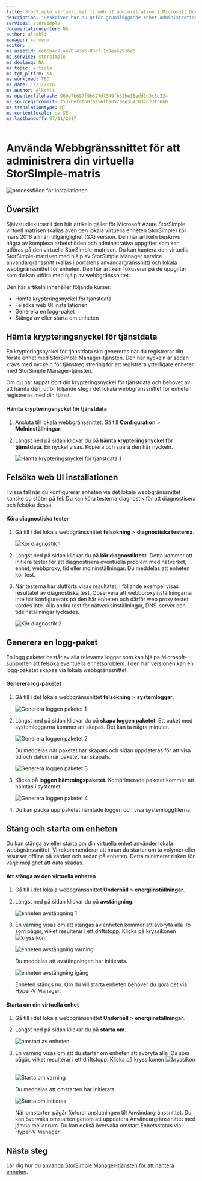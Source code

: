 ```yaml
---
title: StorSimple virtuell matris web UI administration | Microsoft Docs
description: "Beskriver hur du utför grundläggande enhet administrationsuppgifter via webbgränssnittet för virtuell StorSimple-matris."
services: storsimple
documentationcenter: NA
author: alkohli
manager: carmonm
editor: 
ms.assetid: ea65b4c7-a478-43e6-83df-1d9ea62916a6
ms.service: storsimple
ms.devlang: NA
ms.topic: article
ms.tgt_pltfrm: NA
ms.workload: TBD
ms.date: 12/1/2016
ms.author: alkohli
ms.openlocfilehash: 989e7b697f9b527df549fb32be18edd1d3c8d224
ms.sourcegitcommit: f537befafb079256fba0529ee554c034d73f36b0
ms.translationtype: MT
ms.contentlocale: sv-SE
ms.lasthandoff: 07/11/2017
---
```

# <a name="use-the-web-ui-to-administer-your-storsimple-virtual-array"></a>Använda Webbgränssnittet för att administrera din virtuella StorSimple-matris
![processflöde för installationen](./media/storsimple-ova-web-ui-admin/manage4.png)

## <a name="overview"></a>Översikt
Självstudiekurser i den här artikeln gäller för Microsoft Azure StorSimple virtuell matrisen (kallas även den lokala virtuella enheten StorSimple) kör mars 2016 allmän tillgänglighet (GA) version. Den här artikeln beskrivs några av komplexa arbetsflöden och administrativa uppgifter som kan utföras på den virtuella StorSimple-matrisen. Du kan hantera den virtuella StorSimple-matrisen med hjälp av StorSimple Manager service användargränssnitt (kallas i portalens användargränssnitt) och lokala webbgränssnittet för enheten. Den här artikeln fokuserar på de uppgifter som du kan utföra med hjälp av webbgränssnittet.

Den här artikeln innehåller följande kurser:

* Hämta krypteringsnyckel för tjänstdata
* Felsöka web UI installationen
* Generera en logg-paket
* Stänga av eller starta om enheten

## <a name="get-the-service-data-encryption-key"></a>Hämta krypteringsnyckel för tjänstdata
En krypteringsnyckel för tjänstdata ska genereras när du registrerar din första enhet med StorSimple Manager-tjänsten. Den här nyckeln är sedan krävs med nyckeln för tjänstregistrering för att registrera ytterligare enheter med StorSimple Manager-tjänsten.

Om du har tappat bort din krypteringsnyckel för tjänstdata och behovet av att hämta den, utför följande steg i det lokala webbgränssnittet för enheten registreras med din tjänst.

#### <a name="to-get-the-service-data-encryption-key"></a>Hämta krypteringsnyckel för tjänstdata
1. Ansluta till lokala webbgränssnittet. Gå till **Configuration** > **Molninställningar**.
2. Längst ned på sidan klickar du på **hämta krypteringsnyckel för tjänstdata**. En nyckel visas. Kopiera och spara den här nyckeln.
   
    ![Hämta krypteringsnyckel för tjänstdata 1](./media/storsimple-ova-web-ui-admin/image27.png)

## <a name="troubleshoot-web-ui-setup-errors"></a>Felsöka web UI installationen
I vissa fall när du konfigurerar enheten via det lokala webbgränssnittet kanske du stöter på fel. Du kan köra testerna diagnostik för att diagnostisera och felsöka dessa.

#### <a name="to-run-the-diagnostic-tests"></a>Köra diagnostiska tester
1. Gå till i det lokala webbgränssnittet **felsökning** > **diagnostiska testerna**.
   
    ![Kör diagnostik 1](./media/storsimple-ova-web-ui-admin/image29.png)
2. Längst ned på sidan klickar du på **kör diagnostiktest**. Detta kommer att initiera tester för att diagnostisera eventuella problem med nätverket, enhet, webbproxy, tid eller molninställningar. Du meddelas att enheten kör test.
3. När testerna har slutförts visas resultatet. I följande exempel visas resultatet av diagnostiska test. Observera att webbproxyinställningarna inte har konfigurerats på den här enheten och därför web proxy testet kördes inte. Alla andra test för nätverksinställningar, DNS-server och tidsinställningar lyckades.
   
    ![Kör diagnostik 2](./media/storsimple-ova-web-ui-admin/image30.png)

## <a name="generate-a-log-package"></a>Generera en logg-paket
En logg paketet består av alla relevanta loggar som kan hjälpa Microsoft-supporten att felsöka eventuella enhetsproblem. I den här versionen kan en logg-paketet skapas via lokala webbgränssnittet.

#### <a name="to-generate-the-log-package"></a>Generera log-paketet
1. Gå till i det lokala webbgränssnittet **felsökning** > **systemloggar**.
   
    ![Generera loggen paketet 1](./media/storsimple-ova-web-ui-admin/image31.png)
2. Längst ned på sidan klickar du på **skapa loggen paketet**. Ett paket med systemloggarna kommer att skapas. Det kan ta några minuter.
   
    ![Generera loggen paketet 2](./media/storsimple-ova-web-ui-admin/image32.png)
   
    Du meddelas när paketet har skapats och sidan uppdateras för att visa tid och datum när paketet har skapats.
   
    ![Generera loggen paketet 3](./media/storsimple-ova-web-ui-admin/image33.png)
3. Klicka på **loggen hämtningspaketet**. Komprimerade paketet kommer att hämtas i systemet.
   
    ![Generera loggen paketet 4](./media/storsimple-ova-web-ui-admin/image34.png)
4. Du kan packa upp paketet hämtade loggen och visa systemloggfilerna.

## <a name="shut-down-and-restart-your-device"></a>Stäng och starta om enheten
Du kan stänga av eller starta om din virtuella enhet använder lokala webbgränssnittet. Vi rekommenderar att innan du startar om ta volymer eller resurser offline på värden och sedan på enheten. Detta minimerar risken för varje möjlighet att data skadas. 

#### <a name="to-shut-down-your-virtual-device"></a>Att stänga av den virtuella enheten
1. Gå till i det lokala webbgränssnittet **Underhåll** > **energiinställningar**.
2. Längst ned på sidan klickar du på **avstängning**.
   
    ![enheten avstängning 1](./media/storsimple-ova-web-ui-admin/image36.png)
3. En varning visas om att stängas av enheten kommer att avbryta alla i/o som pågår, vilket resulterar i ett driftstopp. Klicka på kryssikonen ![kryssikon](./media/storsimple-ova-web-ui-admin/image3.png).
   
    ![enheten avstängning varning](./media/storsimple-ova-web-ui-admin/image37.png)
   
    Du meddelas att avstängningen har initierats.
   
    ![enheten avstängning igång](./media/storsimple-ova-web-ui-admin/image38.png)
   
    Enheten stängs nu. Om du vill starta enheten behöver du göra det via Hyper-V Manager.

#### <a name="to-restart-your-virtual-device"></a>Starta om din virtuella enhet
1. Gå till i det lokala webbgränssnittet **Underhåll** > **energiinställningar**.
2. Längst ned på sidan klickar du på **starta om**.
   
    ![omstart av enheten](./media/storsimple-ova-web-ui-admin/image36.png)
3. En varning visas om att du startar om enheten att avbryta alla IOs som pågår, vilket resulterar i ett driftstopp. Klicka på kryssikonen ![kryssikon](./media/storsimple-ova-web-ui-admin/image3.png).
   
    ![Starta om varning](./media/storsimple-ova-web-ui-admin/image37.png)
   
    Du meddelas att omstarten har initierats.
   
    ![Starta om initieras](./media/storsimple-ova-web-ui-admin/image39.png)
   
    När omstarten pågår förlorar anslutningen till Användargränssnittet. Du kan övervaka omstarten genom att uppdatera Användargränssnittet med jämna mellanrum. Du kan också övervaka omstart Enhetsstatus via Hyper-V Manager.

## <a name="next-steps"></a>Nästa steg
Lär dig hur du [använda StorSimple Manager-tjänsten för att hantera enheten](storsimple-virtual-array-manager-service-administration.md).

